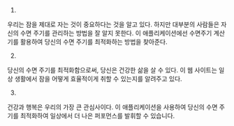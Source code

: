 1.
우리는 잠을 제대로 자는 것이 중요하다는 것을 알고 있다. 하지만 대부분의 사람들은 자신의 수면 주기를 관리하는 방법을 잘 알지 못한다. 이 애플리케이션에선 수면주기 계산기를 활용하여 당신의 수면 주기를 최적화하는 방법을 찾아준다.

2.
당신의 수면 주기를 최적화함으로써, 당신은 건강한 삶을 살 수 있다. 이 웹 사이트는 일상 생활에서 잠을 어떻게 효율적이게 취할 수 있는지를 알려주고 있다.

3.
건강과 행복은 우리의 가장 큰 관심사이다. 이 애플리케이션을 사용하여 당신의 수면 주기를 최적화하여 일상에서 더 나은 퍼포먼스를 발휘할 수 있습니다.
